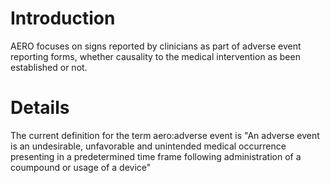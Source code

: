 # Introduction #

AERO focuses on signs reported by clinicians as part of adverse event reporting forms, whether causality to the medical intervention as been established or not.


# Details #

The current definition for the term aero:adverse event is "An adverse event is an undesirable, unfavorable and unintended medical occurrence presenting in a predetermined time frame following administration of a coumpound or usage of a device"